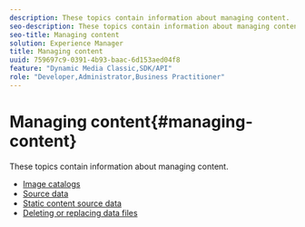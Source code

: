 ```yaml
---
description: These topics contain information about managing content.
seo-description: These topics contain information about managing content.
seo-title: Managing content
solution: Experience Manager
title: Managing content
uuid: 759697c9-0391-4b93-baac-6d153aed04f8
feature: "Dynamic Media Classic,SDK/API"
role: "Developer,Administrator,Business Practitioner"
---
```


# Managing content{#managing-content}

These topics contain information about managing content.

* [Image catalogs](c-image-catalogs.md)
* [Source data](r-source-data.md)
* [Static content source data](c-static-content-source-data.md)
* [Deleting or replacing data files](c-deleting-or-replacing-data-files.md)
